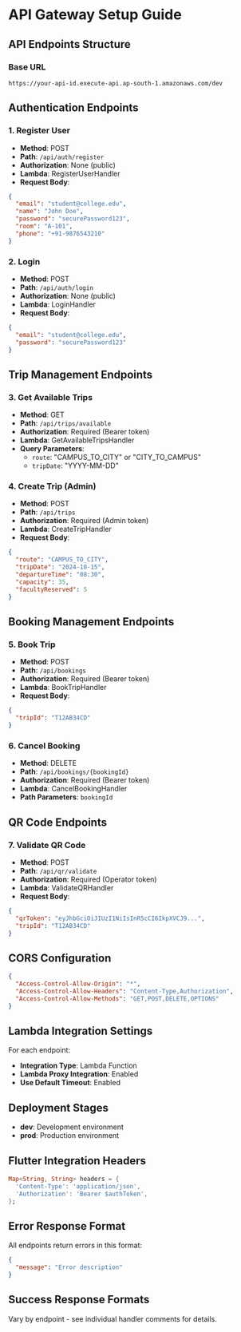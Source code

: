 # API Gateway Setup Guide

## API Endpoints Structure

### Base URL
```
https://your-api-id.execute-api.ap-south-1.amazonaws.com/dev
```

## Authentication Endpoints

### 1. Register User
- **Method**: POST
- **Path**: `/api/auth/register`
- **Authorization**: None (public)
- **Lambda**: RegisterUserHandler
- **Request Body**:
```json
{
  "email": "student@college.edu",
  "name": "John Doe",
  "password": "securePassword123",
  "room": "A-101",
  "phone": "+91-9876543210"
}
```

### 2. Login
- **Method**: POST
- **Path**: `/api/auth/login`
- **Authorization**: None (public)
- **Lambda**: LoginHandler
- **Request Body**:
```json
{
  "email": "student@college.edu",
  "password": "securePassword123"
}
```

## Trip Management Endpoints

### 3. Get Available Trips
- **Method**: GET
- **Path**: `/api/trips/available`
- **Authorization**: Required (Bearer token)
- **Lambda**: GetAvailableTripsHandler
- **Query Parameters**:
  - `route`: "CAMPUS_TO_CITY" or "CITY_TO_CAMPUS"
  - `tripDate`: "YYYY-MM-DD"

### 4. Create Trip (Admin)
- **Method**: POST
- **Path**: `/api/trips`
- **Authorization**: Required (Admin token)
- **Lambda**: CreateTripHandler
- **Request Body**:
```json
{
  "route": "CAMPUS_TO_CITY",
  "tripDate": "2024-10-15",
  "departureTime": "08:30",
  "capacity": 35,
  "facultyReserved": 5
}
```

## Booking Management Endpoints

### 5. Book Trip
- **Method**: POST
- **Path**: `/api/bookings`
- **Authorization**: Required (Bearer token)
- **Lambda**: BookTripHandler
- **Request Body**:
```json
{
  "tripId": "T12AB34CD"
}
```

### 6. Cancel Booking
- **Method**: DELETE
- **Path**: `/api/bookings/{bookingId}`
- **Authorization**: Required (Bearer token)
- **Lambda**: CancelBookingHandler
- **Path Parameters**: `bookingId`

## QR Code Endpoints

### 7. Validate QR Code
- **Method**: POST
- **Path**: `/api/qr/validate`
- **Authorization**: Required (Operator token)
- **Lambda**: ValidateQRHandler
- **Request Body**:
```json
{
  "qrToken": "eyJhbGciOiJIUzI1NiIsInR5cCI6IkpXVCJ9...",
  "tripId": "T12AB34CD"
}
```

## CORS Configuration

```json
{
  "Access-Control-Allow-Origin": "*",
  "Access-Control-Allow-Headers": "Content-Type,Authorization",
  "Access-Control-Allow-Methods": "GET,POST,DELETE,OPTIONS"
}
```

## Lambda Integration Settings

For each endpoint:
- **Integration Type**: Lambda Function
- **Lambda Proxy Integration**: Enabled
- **Use Default Timeout**: Enabled

## Deployment Stages

- **dev**: Development environment
- **prod**: Production environment

## Flutter Integration Headers

```dart
Map<String, String> headers = {
  'Content-Type': 'application/json',
  'Authorization': 'Bearer $authToken',
};
```

## Error Response Format

All endpoints return errors in this format:
```json
{
  "message": "Error description"
}
```

## Success Response Formats

Vary by endpoint - see individual handler comments for details.